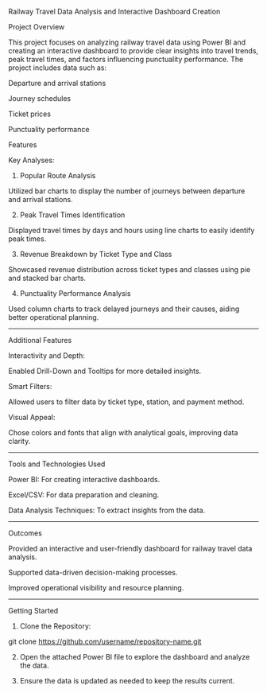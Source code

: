 Railway Travel Data Analysis and Interactive Dashboard Creation

Project Overview

This project focuses on analyzing railway travel data using Power BI and creating an interactive dashboard to provide clear insights into travel trends, peak travel times, and factors influencing punctuality performance. The project includes data such as:

Departure and arrival stations

Journey schedules

Ticket prices

Punctuality performance


Features

Key Analyses:

1. Popular Route Analysis

Utilized bar charts to display the number of journeys between departure and arrival stations.



2. Peak Travel Times Identification

Displayed travel times by days and hours using line charts to easily identify peak times.



3. Revenue Breakdown by Ticket Type and Class

Showcased revenue distribution across ticket types and classes using pie and stacked bar charts.



4. Punctuality Performance Analysis

Used column charts to track delayed journeys and their causes, aiding better operational planning.





---

Additional Features

Interactivity and Depth:

Enabled Drill-Down and Tooltips for more detailed insights.


Smart Filters:

Allowed users to filter data by ticket type, station, and payment method.


Visual Appeal:

Chose colors and fonts that align with analytical goals, improving data clarity.




---

Tools and Technologies Used

Power BI: For creating interactive dashboards.

Excel/CSV: For data preparation and cleaning.

Data Analysis Techniques: To extract insights from the data.



---

Outcomes

Provided an interactive and user-friendly dashboard for railway travel data analysis.

Supported data-driven decision-making processes.

Improved operational visibility and resource planning.



---

Getting Started

1. Clone the Repository:

git clone https://github.com/username/repository-name.git


2. Open the attached Power BI file to explore the dashboard and analyze the data.


3. Ensure the data is updated as needed to keep the results current.
